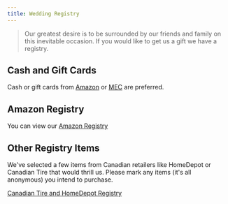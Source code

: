 ```yaml
---
title: Wedding Registry
---
```


> Our greatest desire is to be surrounded by our friends and family on this inevitable occasion.
> If you would like to get us a gift we have a registry.

## Cash and Gift Cards

Cash or gift cards from [Amazon](https://www.amazon.com) or [MEC](https://mec.com) are preferred.

## Amazon Registry

You can view our [Amazon Registry](https://www.amazon.com/wedding/matt-harris-jillian-dunic-north-saanich-august-2017/registry/2HUICOGRSJQC2)

## Other Registry Items

We've selected a few items from Canadian retailers like HomeDepot or Canadian Tire that would thrill us. Please mark any items (it's all anonymous) you intend to purchase.

[Canadian Tire and HomeDepot Registry](https://docs.google.com/spreadsheets/d/1rtR-Ua23S7_57trDipy3QXBTNfFeVmHUh0Mv8-6Tdx4/edit?usp=sharing)

